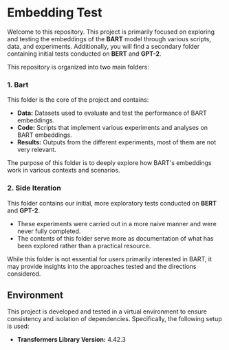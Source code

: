 # Embedding Test

Welcome to this repository. This project is primarily focused on exploring and testing the embeddings of the **BART** model through various scripts, data, and experiments. Additionally, you will find a secondary folder containing initial tests conducted on **BERT** and **GPT-2**.

This repository is organized into two main folders:

### 1. Bart

This folder is the core of the project and contains:

+ **Data:** Datasets used to evaluate and test the performance of BART embeddings.
+ **Code:** Scripts that implement various experiments and analyses on BART embeddings.
+ **Results:** Outputs from the different experiments, most of them are not very relevant.

The purpose of this folder is to deeply explore how BART's embeddings work in various contexts and scenarios.

### 2. Side Iteration

This folder contains our initial, more exploratory tests conducted on **BERT** and **GPT-2**.

+ These experiments were carried out in a more naive manner and were never fully completed.
+ The contents of this folder serve more as documentation of what has been explored rather than a practical resource.

While this folder is not essential for users primarily interested in BART, it may provide insights into the approaches tested and the directions considered.

## Environment

This project is developed and tested in a virtual environment to ensure consistency and isolation of dependencies. Specifically, the following setup is used:

+ **Transformers Library Version:** 4.42.3

